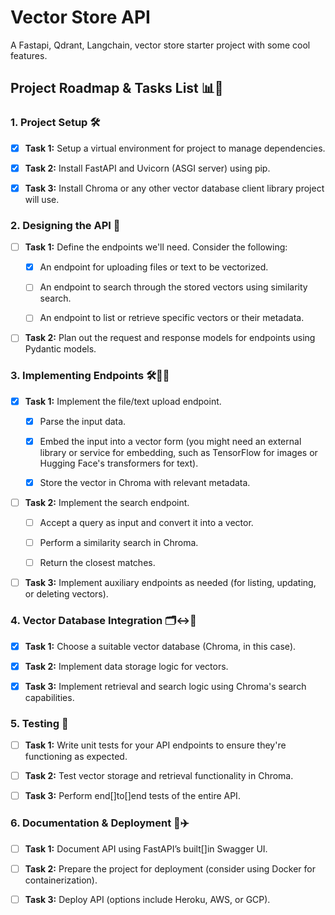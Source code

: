 # Vector Store API

A Fastapi, Qdrant, Langchain, vector store starter project with some cool features.

## Project Roadmap & Tasks List 📊👣

### 1. Project Setup 🛠️

- [x] **Task 1:** Setup a virtual environment for project to manage dependencies.

- [x] **Task 2:** Install FastAPI and Uvicorn (ASGI server) using pip.

- [x] **Task 3:** Install Chroma or any other vector database client library project will use.

### 2. Designing the API 🎨

- [ ] **Task 1:** Define the endpoints we'll need. Consider the following:

  - [x] An endpoint for uploading files or text to be vectorized.

  - [ ] An endpoint to search through the stored vectors using similarity search.

  - [ ] An endpoint to list or retrieve specific vectors or their metadata.

- [ ] **Task 2:** Plan out the request and response models for endpoints using Pydantic models.

### 3. Implementing Endpoints 🛠️👨‍💻

- [x] **Task 1:** Implement the file/text upload endpoint.

  - [x] Parse the input data.
  
  - [x] Embed the input into a vector form (you might need an external library or service for embedding, such as TensorFlow for images or Hugging Face's transformers for text).

  - [x] Store the vector in Chroma with relevant metadata.

- [ ] **Task 2:** Implement the search endpoint.

  - [ ] Accept a query as input and convert it into a vector.

  - [ ] Perform a similarity search in Chroma.

  - [ ] Return the closest matches.

- [ ] **Task 3:** Implement auxiliary endpoints as needed (for listing, updating, or deleting vectors).

### 4. Vector Database Integration 🗂️↔️🚀

- [x] **Task 1:** Choose a suitable vector database (Chroma, in this case).

- [x] **Task 2:** Implement data storage logic for vectors.

- [x] **Task 3:** Implement retrieval and search logic using Chroma's search capabilities.

### 5. Testing 🧪

- [ ] **Task 1:** Write unit tests for your API endpoints to ensure they're functioning as expected.

- [ ] **Task 2:** Test vector storage and retrieval functionality in Chroma.

- [ ] **Task 3:** Perform end[]to[]end tests of the entire API.

### 6. Documentation & Deployment 📄✈️

- [ ] **Task 1:** Document API using FastAPI’s built[]in Swagger UI.

- [ ] **Task 2:** Prepare the project for deployment (consider using Docker for containerization).

- [ ] **Task 3:** Deploy API (options include Heroku, AWS, or GCP).
